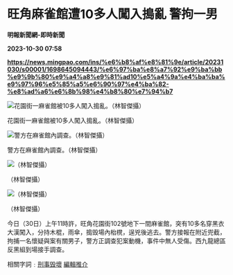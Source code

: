 # 旺角麻雀館遭10多人闖入搗亂 警拘一男
**明報新聞網-即時新聞**

**2023-10-30 07:58**

**https://news.mingpao.com/ins/%e6%b8%af%e8%81%9e/article/20231030/s00001/1698645094443/%e6%97%ba%e8%a7%92%e9%ba%bb%e9%9b%80%e9%a4%a8%e9%81%ad10%e5%a4%9a%e4%ba%ba%e9%97%96%e5%85%a5%e6%90%97%e4%ba%82-%e8%ad%a6%e6%8b%98%e4%b8%80%e7%94%b7**

![花園街一麻雀館被10多人闖入搗亂。（林智傑攝）](https://fs.mingpao.com/ins/20231030/s00001/f7508909bcf4c148fc476122577cedcb.jpg)

花園街一麻雀館被10多人闖入搗亂。（林智傑攝）

![警方在麻雀館內調查。（林智傑攝）](https://fs.mingpao.com/ins/20231030/s00001/f73e7f3cf31dd84d63c04645ab92e9f8.jpg)

警方在麻雀館內調查。（林智傑攝）

![（林智傑攝）](https://fs.mingpao.com/ins/20231030/s00001/f75a12b3f2b3174aa510ba9a18f74542.jpg)

（林智傑攝）

![（林智傑攝）](https://fs.mingpao.com/ins/20231030/s00001/f75b808cbef8145820b8c6662057c254.jpg)

（林智傑攝）

今日（30日）上午11時許，旺角花園街102號地下一間麻雀館，突有10多名穿黑衣大漢闖入，分持木棍，雨傘，搗毁場內枱櫈，逞兇後逃去。警方接報在附近兜截，拘捕一名懷疑與案有關男子，警方正調查犯案動機，事件中無人受傷。西九龍總區反黑組到場接手調查。

相關字詞﹕[刑事毁壞](https://news.mingpao.com/ins/%e6%b8%af%e8%81%9e/article/20231030/s00001/php/search2.php?pnssection=all&inssection=all&searchtype=A&keywords=%E5%88%91%E4%BA%8B%E6%AF%81%E5%A3%9E) [編輯推介](https://news.mingpao.com/ins/%e6%b8%af%e8%81%9e/article/20231030/s00001/php/search2.php?pnssection=all&inssection=all&searchtype=A&keywords=%E7%B7%A8%E8%BC%AF%E6%8E%A8%E4%BB%8B)